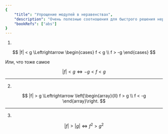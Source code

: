 ```yaml
---
{
    "title": "Упрощение модулей в неравенствах",
    "description": "Очень полезные соотношения для быстрого решения неравенств с модулями.",
    "bookRefs": ["abs"]
}
---
```


1.

$$ |f| < g \Leftrightarrow \begin{cases} f < g \\ f > -g \end{cases} $$

Или, что тоже самое

$$ |f| < g \Leftrightarrow -g < f < g $$

---

2.

$$ |f| > g \Leftrightarrow \left[\begin{array}{ll} f > g \\ f < -g \end{array}\right. $$

---

3.

$$ |f| > |g| \Leftrightarrow f^2 > g^2 $$